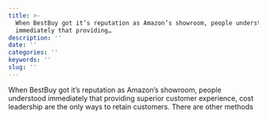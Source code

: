 ```yaml
---
title: >-
  When BestBuy got it’s reputation as Amazon’s showroom, people understood
  immediately that providing…
description: ''
date: ''
categories: ''
keywords: ''
slug: ''
---
```


When BestBuy got it’s reputation as Amazon’s showroom, people understood immediately that providing superior customer experience, cost leadership are the only ways to retain customers. There are other methods